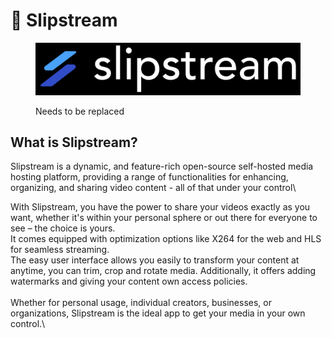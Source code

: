 # 👋 Slipstream

<figure><img src=".gitbook/assets/image.png" alt=""><figcaption><p>Needs to be replaced</p></figcaption></figure>

## What is Slipstream?

Slipstream is a dynamic, and feature-rich open-source self-hosted media hosting platform, providing a range of functionalities for enhancing, organizing, and sharing video content - all of that under your control\


With Slipstream, you have the power to share your videos exactly as you want, whether it's within your personal sphere or out there for everyone to see – the choice is yours.\
It comes equipped with optimization options like X264 for the web and HLS for seamless streaming.\
The easy user interface allows you easily to transform your content at anytime, you can trim, crop and rotate media. Additionally, it offers adding watermarks and giving your content own access policies.\
\
Whether for personal usage, individual creators, businesses, or organizations, Slipstream is the ideal app to get your media in your own control.\
